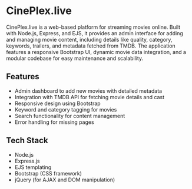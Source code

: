 # CinePlex.live

CinePlex.live is a web-based platform for streaming movies online. Built with Node.js, Express, and EJS, it provides an admin interface for adding and managing movie content, including details like quality, category, keywords, trailers, and metadata fetched from TMDB. The application features a responsive Bootstrap UI, dynamic movie data integration, and a modular codebase for easy maintenance and scalability.

## Features

- Admin dashboard to add new movies with detailed metadata
- Integration with TMDB API for fetching movie details and cast
- Responsive design using Bootstrap
- Keyword and category tagging for movies
- Search functionality for content management
- Error handling for missing pages

## Tech Stack

- Node.js
- Express.js
- EJS templating
- Bootstrap (CSS framework)
- jQuery (for AJAX and DOM manipulation)
